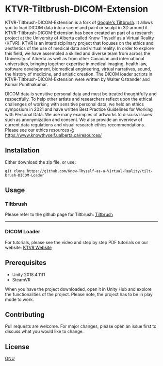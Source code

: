 # KTVR-Tiltbrush-DICOM-Extension

KTVR-Tiltbrush-DICOM-Extension is a fork of [Google's Tiltbrush](https://github.com/googlevr/tilt-brush). It allows you to load DICOM data into a scene and paint or sculpt in 3D around it. KTVR-Tiltbrush-DICOM-Extension has been created an part of a research project at the University of Alberta called Know Thyself as a Virtual Reality (KTVR). KTVR is an interdisciplinary project that focuses on the ethics and aesthetics of the use of medical data and virtual reality. In order to explore this field, we have assembled a skilled and diverse team from across the University of Alberta as well as from other Canadian and international universities, bringing together expertise in medical imaging, health law, software development, biomedical engineering, virtual narratives, sound, the history of medicine, and artistic creation. The DICOM loader scripts in KTVR-Tiltbrush-DICOM-Extension were written by Walter Ostrander and Kumar Punithakumar.

DICOM data is sensitive personal data and must be treated thoughtfully and respectfully. To help other artists and researchers reflect upon the ethical challenges of working with sensitive personal data, we held an ethics symposium in 2021 and have written Best Practice Guidelines for Working with Personal Data. We use many examples of artworks to discuss issues such as anonymization and consent. We also provide an overview of current data regulations and visual research ethics recommendations. Please see our ethics resources @ https://www.knowthyself.ualberta.ca/resources/

## Installation

Either download the zip file, or use:

```git bash
git clone https://github.com/Know-Thyself-as-a-Virtual-Reality/tilt-brush-DICOM-Loader
```

## Usage

### Tiltbrush
Please refer to the github page for Tiltbrush:
[Tiltbrush](https://github.com/googlevr/tilt-brush)

---
### DICOM Loader

For tutorials, please see the video and step by step PDF tutorials on our website: [KTVR Website](https://www.knowthyself.ualberta.ca/technical-resources/)

## Prerequisites

- Unity 2018.4.11f1
- SteamVR

When you have the project downloaded, open it in Unity Hub and explore the functionalities of the project. Please note, the project has to be in play mode to work. 

## Contributing
Pull requests are welcome. For major changes, please open an issue first to discuss what you would like to change.

## License
[GNU](https://www.gnu.org/licenses/gpl-3.0.en.html)
